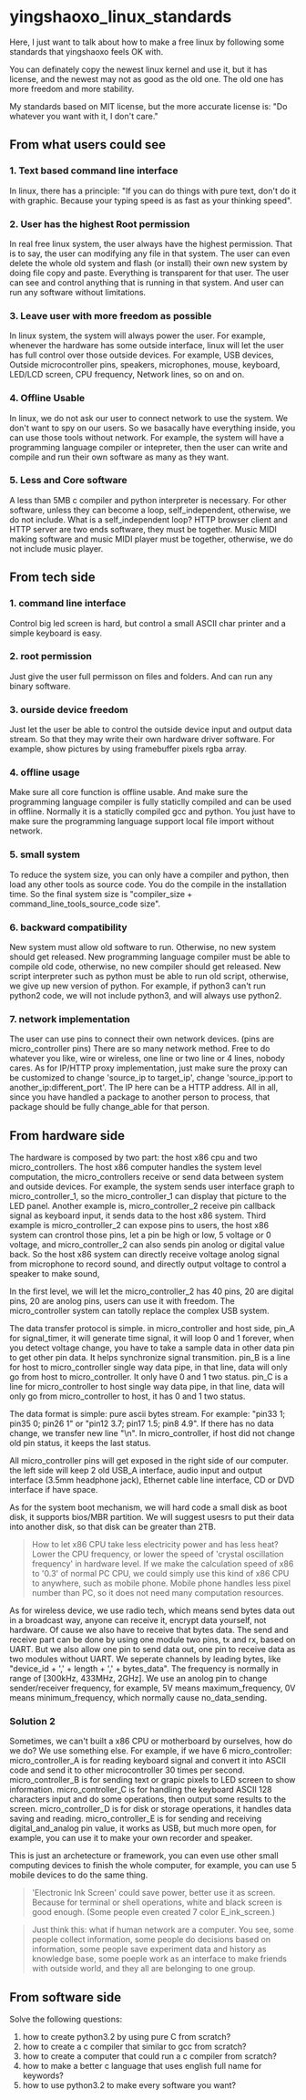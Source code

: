# yingshaoxo_linux_standards

Here, I just want to talk about how to make a free linux by following some standards that yingshaoxo feels OK with.

You can definately copy the newest linux kernel and use it, but it has license, and the newest may not as good as the old one. The old one has more freedom and more stability.

My standards based on MIT license, but the more accurate license is: "Do whatever you want with it, I don't care."


## From what users could see

### 1. Text based command line interface
In linux, there has a principle: "If you can do things with pure text, don't do it with graphic. Because your typing speed is as fast as your thinking speed".

### 2. User has the highest Root permission
In real free linux system, the user always have the highest permission. That is to say, the user can modifying any file in that system. The user can even delete the whole old system and flash (or install) their own new system by doing file copy and paste. Everything is transparent for that user. The user can see and control anything that is running in that system. And user can run any software without limitations.

### 3. Leave user with more freedom as possible
In linux system, the system will always power the user. For example, whenever the hardware has some outside interface, linux will let the user has full control over those outside devices. For example, USB devices, Outside microcontroller pins, speakers, microphones, mouse, keyboard, LED/LCD screen, CPU frequency, Network lines, so on and on.

### 4. Offline Usable
In linux, we do not ask our user to connect network to use the system. We don't want to spy on our users. So we basacally have everything inside, you can use those tools without network. For example, the system will have a programming language compiler or intepreter, then the user can write and compile and run their own software as many as they want.

### 5. Less and Core software
A less than 5MB c compiler and python interpreter is necessary. For other software, unless they can become a loop, self_independent, otherwise, we do not include. What is a self_independent loop? HTTP browser client and HTTP server are two ends software, they must be together. Music MIDI making software and music MIDI player must be together, otherwise, we do not include music player.


## From tech side

### 1. command line interface
Control big led screen is hard, but control a small ASCII char printer and a simple keyboard is easy.

### 2. root permission
Just give the user full permisson on files and folders. And can run any binary software.

### 3. ourside device freedom
Just let the user be able to control the outside device input and output data stream. So that they may write their own hardware driver software. For example, show pictures by using framebuffer pixels rgba array.

### 4. offline usage
Make sure all core function is offline usable. And make sure the programming language compiler is fully staticlly compiled and can be used in offline. Normally it is a staticlly compiled gcc and python. You just have to make sure the programming language support local file import without network.

### 5. small system
To reduce the system size, you can only have a compiler and python, then load any other tools as source code. You do the compile in the installation time. So the final system size is "compiler_size + command_line_tools_source_code size".

### 6. backward compatibility
New system must allow old software to run. Otherwise, no new system should get released. New programming language compiler must be able to compile old code, otherwise, no new compiler should get released. New script interpreter such as python must be able to run old script, otherwise, we give up new version of python. For example, if python3 can't run python2 code, we will not include python3, and will always use python2.

### 7. network implementation
The user can use pins to connect their own network devices. (pins are micro_controller pins) There are so many network method. Free to do whatever you like, wire or wireless, one line or two line or 4 lines, nobody cares. As for IP/HTTP proxy implementation, just make sure the proxy can be customized to change 'source_ip to target_ip', change 'source_ip:port to another_ip:different_port'. The IP here can be a HTTP address. All in all, since you have handled a package to another person to process, that package should be fully change_able for that person.


## From hardware side

The hardware is composed by two part: the host x86 cpu and two micro_controllers. The host x86 computer handles the system level computation, the micro_controllers receive or send data between system and outside devices. For example, the system sends user interface graph to micro_controller_1, so the micro_controller_1 can display that picture to the LED panel. Another example is, micro_controller_2 receive pin callback signal as keyboard input, it sends data to the host x86 system. Third example is micro_controller_2 can expose pins to users, the host x86 system can crontrol those pins, let a pin be high or low, 5 voltage or 0 voltage, and micro_controller_2 can also sends pin anolog or digital value back. So the host x86 system can directly receive voltage anolog signal from microphone to record sound, and directly output voltage to control a speaker to make sound,  

In the first level, we will let the micro_controller_2 has 40 pins, 20 are digital pins, 20 are anolog pins, users can use it with freedom. The micro_controller system can tatolly replace the complex USB system.

The data transfer protocol is simple. in micro_controller and host side, pin_A for signal_timer, it will generate time signal, it will loop 0 and 1 forever, when you detect voltage change, you have to take a sample data in other data pin to get other pin data. It helps synchronize signal transmition. pin_B is a line for host to micro_controller single way data pipe, in that line, data will only go from host to micro_controller. It only have 0 and 1 two status. pin_C is a line for micro_controller to host single way data pipe, in that line, data will only go from micro_controller to host, it has 0 and 1 two status.

The data format is simple: pure ascii bytes stream. For example: "pin33 1; pin35 0; pin26 1" or "pin12 3.7; pin17 1.5; pin8 4.9". If there has no data change, we transfer new line "\n". In micro_controller, if host did not change old pin status, it keeps the last status.

All micro_controller pins will get exposed in the right side of our computer. the left side will keep 2 old USB_A interface, audio input and output interface (3.5mm headphone jack), Ethernet cable line interface, CD or DVD interface if have space.

As for the system boot mechanism, we will hard code a small disk as boot disk, it supports bios/MBR partition. We will suggest usesrs to put their data into another disk, so that disk can be greater than 2TB.

> How to let x86 CPU take less electricity power and has less heat? Lower the CPU frequency, or lower the speed of 'crystal oscillation frequency' in hardware level. If we make the calculation speed of x86 to '0.3' of normal PC CPU, we could simply use this kind of x86 CPU to anywhere, such as mobile phone. Mobile phone handles less pixel number than PC, so it does not need many computation resources.

As for wireless device, we use radio tech, which means send bytes data out in a broadcast way, anyone can receive it, encrypt data yourself, not hardware. Of cause we also have to receive that bytes data. The send and receive part can be done by using one module two pins, tx and rx, based on UART. But we also allow one pin to send data out, one pin to receive data as two modules without UART. We seperate channels by leading bytes, like "device_id + ',' + length + ',' + bytes_data". The frequency is normally in range of [300kHz, 433MHz, 2GHz]. We use an anolog pin to change sender/receiver frequency, for example, 5V means maximum_frequency, 0V means minimum_frequency, which normally cause no_data_sending.

### Solution 2

Sometimes, we can't built a x86 CPU or motherboard by ourselves, how do we do? We use something else. For example, if we have 6 micro_controller: micro_controller_A is for reading keyboard signal and convert it into ASCII code and send it to other microcontroller 30 times per second. micro_controller_B is for sending text or grapic pixels to LED screen to show information. micro_controller_C is for handling the keyboard ASCII 128 characters input and do some operations, then output some results to the screen. micro_controller_D is for disk or storage operations, it handles data saving and reading. micro_controller_E is for sending and receiving digital_and_analog pin value, it works as USB, but much more open, for example, you can use it to make your own recorder and speaker.

This is just an archetecture or framework, you can even use other small computing devices to finish the whole computer, for example, you can use 5 mobile devices to do the same thing.

> 'Electronic Ink Screen' could save power, better use it as screen. Because for terminal or shell operations, white and black screen is good enough. (Some people even created 7 color E_ink_screen.)

> Just think this: what if human network are a computer. You see, some people collect information, some people do decisions based on information, some people save experiment data and history as knowledge base, some poeple work as an interface to make friends with outside world, and they all are belonging to one group.


## From software side

Solve the following questions:

1. how to create python3.2 by using pure C from scratch?
2. how to create a c compiler that similar to gcc from scratch?
3. how to create a computer that could run a c compiler from scratch?
4. how to make a better c language that uses english full name for keywords?
5. how to use python3.2 to make every software you want?
